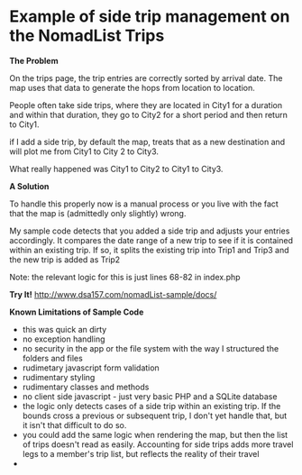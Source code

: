 # Example of side trip management on the NomadList Trips

**The Problem**

On the trips page, the trip entries are correctly sorted by arrival date. The map uses that data to 
generate the hops from location to location. 

People often take side trips, where they are located in City1 for a duration and within that duration, they go to City2 for a short period and then return to City1.

if I add a side trip, by default the map, treats that as a new destination and will plot me from City1 to City 2 to City3.

What really happened was City1 to City2 to City1 to City3.

**A Solution**

To handle this properly now is a manual process or you live with the fact that the map is (admittedly only slightly) wrong.

My sample code detects that you added a side trip and adjusts your entries accordingly.
It compares the date range of a new trip to see if it is contained within an existing trip. If so, it splits the existing trip into Trip1 and Trip3 and the new trip is added as Trip2

Note: the relevant logic for this is just lines 68-82 in index.php

**Try It!**
http://www.dsa157.com/nomadList-sample/docs/


**Known Limitations of Sample Code**

* this was quick an dirty
 * no exception handling
 * no security in the app or the file system with the way I structured the folders and files
 * rudimetary javascript form validation
 * rudimentary styling
 * rudimentary classes and methods
 * no client side javascript - just very basic PHP and a SQLite database 
* the logic only detects cases of a side trip within an existing trip. If the bounds cross a previous or subsequent trip, I don't yet handle that, but it isn't that difficult to do so.
* you could add the same logic when rendering the map, but then the list of trips doesn't read as easily. Accounting for side trips adds more travel legs to a member's trip list, but reflects the reality of their travel   
* 

